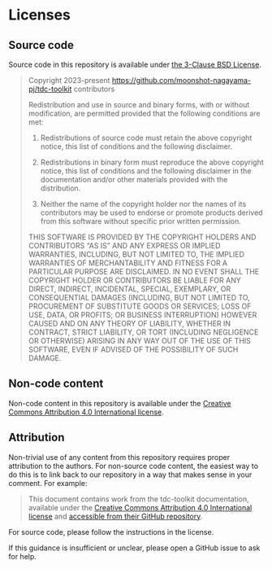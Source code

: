 # Licenses

## Source code

Source code in this repository is available under [the 3-Clause BSD License](https://opensource.org/license/BSD-3-clause).

> Copyright 2023-present https://github.com/moonshot-nagayama-pj/tdc-toolkit contributors
>
> Redistribution and use in source and binary forms, with or without modification, are permitted provided that the following conditions are met:
>
> 1. Redistributions of source code must retain the above copyright notice, this list of conditions and the following disclaimer.
>
> 2. Redistributions in binary form must reproduce the above copyright notice, this list of conditions and the following disclaimer in the documentation and/or other materials provided with the distribution.
>
> 3. Neither the name of the copyright holder nor the names of its contributors may be used to endorse or promote products derived from this software without specific prior written permission.
>
> THIS SOFTWARE IS PROVIDED BY THE COPYRIGHT HOLDERS AND CONTRIBUTORS “AS IS” AND ANY EXPRESS OR IMPLIED WARRANTIES, INCLUDING, BUT NOT LIMITED TO, THE IMPLIED WARRANTIES OF MERCHANTABILITY AND FITNESS FOR A PARTICULAR PURPOSE ARE DISCLAIMED. IN NO EVENT SHALL THE COPYRIGHT HOLDER OR CONTRIBUTORS BE LIABLE FOR ANY DIRECT, INDIRECT, INCIDENTAL, SPECIAL, EXEMPLARY, OR CONSEQUENTIAL DAMAGES (INCLUDING, BUT NOT LIMITED TO, PROCUREMENT OF SUBSTITUTE GOODS OR SERVICES; LOSS OF USE, DATA, OR PROFITS; OR BUSINESS INTERRUPTION) HOWEVER CAUSED AND ON ANY THEORY OF LIABILITY, WHETHER IN CONTRACT, STRICT LIABILITY, OR TORT (INCLUDING NEGLIGENCE OR OTHERWISE) ARISING IN ANY WAY OUT OF THE USE OF THIS SOFTWARE, EVEN IF ADVISED OF THE POSSIBILITY OF SUCH DAMAGE.

## Non-code content

Non-code content in this repository is available under the [Creative Commons Attribution 4.0 International license](https://creativecommons.org/licenses/by/4.0/).

## Attribution

Non-trivial use of any content from this repository requires proper attribution to the authors. For non-source code content, the easiest way to do this is to link back to our repository in a way that makes sense in your comment. For example:

> This document contains work from the tdc-toolkit documentation, available under the [Creative Commons Attribution 4.0 International license](https://creativecommons.org/licenses/by/4.0/) and [accessible from their GitHub repository](https://github.com/moonshot-nagayama-pj/tdc-toolkit).

For source code, please follow the instructions in the license.

If this guidance is insufficient or unclear, please open a GitHub issue to ask for help.
